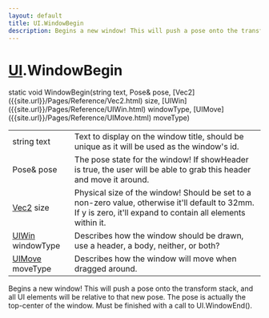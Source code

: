 ```yaml
---
layout: default
title: UI.WindowBegin
description: Begins a new window! This will push a pose onto the transform stack, and all UI elements will be relative to that new pose. The pose is actually the top-center of the window. Must be finished with a call to UI.WindowEnd().
---
```

# [UI]({{site.url}}/Pages/Reference/UI.html).WindowBegin

<div class='signature' markdown='1'>
static void WindowBegin(string text, Pose& pose, [Vec2]({{site.url}}/Pages/Reference/Vec2.html) size, [UIWin]({{site.url}}/Pages/Reference/UIWin.html) windowType, [UIMove]({{site.url}}/Pages/Reference/UIMove.html) moveType)
</div>

|  |  |
|--|--|
|string text|Text to display on the window title, should be              unique as it will be used as the window's id.|
|Pose& pose|The pose state for the window! If showHeader              is true, the user will be able to grab this header and move it              around.|
|[Vec2]({{site.url}}/Pages/Reference/Vec2.html) size|Physical size of the window! Should be set to              a non-zero value, otherwise it'll default to 32mm. If y is zero,              it'll expand to contain all elements within it.|
|[UIWin]({{site.url}}/Pages/Reference/UIWin.html) windowType|Describes how the window should be drawn,             use a header, a body, neither, or both?|
|[UIMove]({{site.url}}/Pages/Reference/UIMove.html) moveType|Describes how the window will move when              dragged around.|

Begins a new window! This will push a pose onto the
transform stack, and all UI elements will be relative to that new
pose. The pose is actually the top-center of the window. Must be
finished with a call to UI.WindowEnd().



